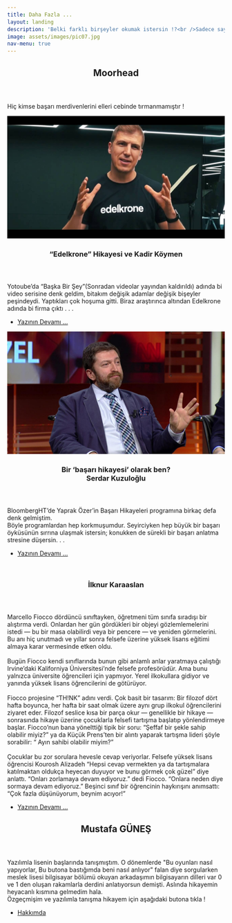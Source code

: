 ```yaml
---
title: Daha Fazla ...
layout: landing
description: 'Belki farklı birşeyler okumak istersin !?<br />Sadece sayfayı aşağı kaydır.'
image: assets/images/pic07.jpg
nav-menu: true
---
```


<!-- Main -->
<div id="main">

<!-- One -->
<section id="one">
	<div class="inner">
		<header class="major">
			<h2>Moorhead</h2>
		</header>
		<p>Hiç kimse başarı merdivenlerini elleri cebinde tırmanmamıştır !</p>
	</div>
</section>

<!-- Two -->
<section id="two" class="spotlights">
	<section>
		<a href="edelkrone-kadir-koymen.html" class="image">
			<img src="assets/images/edelkrone-kadir-koymen/kadirkoymen.jpg" alt="" data-position="center center" />
		</a>
		<div class="content">
			<div class="inner">
				<header class="major">
					<h3>“Edelkrone” Hikayesi ve Kadir Köymen</h3>
				</header>
				<p>Yotoube’da “Başka Bir Şey”(Sonradan videolar yayından kaldırıldı) adında bi video serisine denk geldim, bitakım değişik adamlar değişik bişeyler peşindeydi. Yaptıkları çok hoşuma gitti. Biraz araştırınca altından Edelkrone adında bi firma çıktı . . .</p>
				<ul class="actions">
					<li><a href="edelkrone-kadir-koymen.html" class="button">Yazının Devamı ...</a></li>
				</ul>
			</div>
		</div>
	</section>
	<section>
		<a href="m-serdar-kuzuloglu.html" class="image">
			<img src="assets/images/m-serdar-kuzuloglu/mserdar-kuzuloglu.jpeg" alt="" data-position="top center" />
		</a>
		<div class="content">
			<div class="inner">
				<header class="major">
					<h3>Bir ‘başarı hikayesi’ olarak ben?<br> Serdar Kuzuloğlu</h3>
				</header>
				<p>BloombergHT’de Yaprak Özer’in Başarı Hikayeleri programına birkaç defa denk gelmiştim.<br> 
				Böyle programlardan hep korkmuşumdur. Seyirciyken hep büyük bir başarı öyküsünün sırrına ulaşmak istersin; konukken de sürekli bir başarı anlatma stresine düşersin. . .</p>
				<ul class="actions">
					<li><a href="m-serdar-kuzuloglu.html" class="button">Yazının Devamı ...</a></li>
				</ul>
			</div>
		</div>
	</section>
	<section>
		<a href="hakkimda.html" class="image">
			<img src="assets/images/pic10.jpg" alt="" data-position="25% 25%" />
		</a>
		<div class="content">
			<div class="inner">
				<header class="major">
					<h3>İlknur Karaaslan</h3>
				</header>
				<p><p>Marcello Fiocco dördüncü sınıftayken, öğretmeni tüm sınıfa sıradışı bir alıştırma verdi. Onlardan her gün gördükleri bir objeyi gözlemlemelerini istedi — bu bir masa olabilirdi veya bir pencere —  ve yeniden görmelerini. Bu anı hiç unutmadı ve yıllar sonra felsefe üzerine yüksek lisans eğitimi almaya karar vermesinde etken oldu.
				<br><br>
				Bugün Fiocco kendi sınıflarında bunun gibi anlamlı anlar yaratmaya çalıştığı Irvine’daki Kaliforniya Üniversitesi’nde felsefe profesörüdür. Ama bunu yalnızca üniversite öğrencileri için yapmıyor. Yerel ilkokullara gidiyor ve yanında yüksek lisans öğrencilerini de götürüyor.
				<br><br>
				Fiocco projesine “TH!NK” adını verdi. Çok basit bir tasarım: Bir filozof dört hafta boyunca, her hafta bir saat olmak üzere aynı grup ilkokul öğrencilerini ziyaret eder. Filozof seslice kısa bir parça okur — genellikle bir hikaye —sonrasında hikaye üzerine çocuklarla felsefi tartışma başlatıp yönlendirmeye başlar. Fiocco’nun bana yönelttiği tipik bir soru: “Şeffaf bir şekle sahip olabilir miyiz?” ya da Küçük Prens’ten bir alıntı yaparak tartışma lideri şöyle sorabilir: “ Ayın sahibi olabilir miyim?”
				<br><br>
				Çocuklar bu zor sorulara hevesle cevap veriyorlar. Felsefe yüksek lisans öğrencisi Kourosh Alizadeh “Hepsi cevap vermekten ya da tartışmalara katılmaktan oldukça heyecan duyuyor ve bunu görmek çok güzel” diye anlattı. “Onları zorlamaya devam ediyoruz.” dedi Fiocco. “Onlara neden diye sormaya devam ediyoruz.” Beşinci sınıf bir öğrencinin haykırışını anımsattı: “Çok fazla düşünüyorum, beynim acıyor!”</p></p>
				<ul class="actions">
					<li><a href="hakkimda.html" class="button">Yazının Devamı ...</a></li>
				</ul>
			</div>
		</div>
	</section>
</section>

<!-- Three -->
<section id="three">
	<div class="inner">
		<header class="major">
			<h2>Mustafa GÜNEŞ</h2>
		</header>
		<p>Yazılımla lisenin başlarında tanışmıştım. O dönemlerde "Bu oyunları nasıl yapıyorlar, Bu butona bastığımda beni nasıl anlıyor" falan diye sorgularken meslek lisesi bilgisayar bölümü okuyan arkadaşımın bilgisayarın dilleri var 0 ve 1 den oluşan rakamlarla derdini anlatıyorsun demişti. Aslında hikayemin heyacanlı kısmına gelmedim hala. 
		<br> Özgeçmişim ve yazılımla tanışma hikayem için aşağıdaki butona tıkla !</p>
		<ul class="actions">
			<li><a href="hakkimda.html" class="button next">Hakkımda</a></li>
		</ul>
	</div>
</section>

</div>
